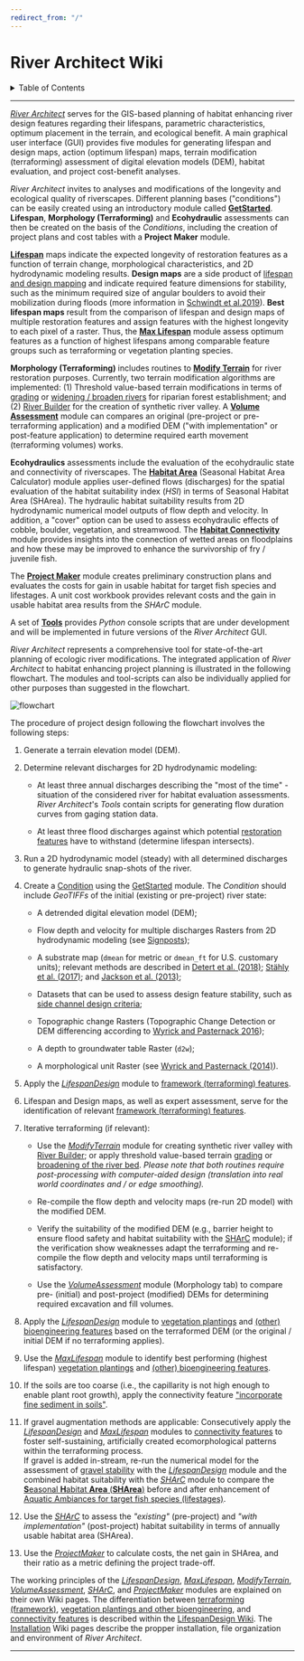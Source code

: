 ```yaml
---
redirect_from: "/"
---
```



River Architect Wiki
====================
<details><summary> Table of Contents </summary><p>
  <ol>
  <li><a href="Installation">Installation</a>
    <ul>
      <li><a href="Installation#started">Install <em>River Architect</em></a></li>
      <li><a href="Installation#structure">Program file structure</a></li>
      <li><a href="Installation#req">Requirements</a></li>
      <li><a href="Installation#logs">Logfiles</a></li>
    </ul></li>
  <li><a href="Signposts">Get started, terminology and signposts</a>
    <ul>
      <li><a href="Signposts#getstarted">Welcome and <em>Condition</em> creation</a>
      <ul>
        <li><a href="Signposts#new-condition">Create <em>Condition</em>s</a></li>
        <li><a href="Signposts#ana-flows">Analyze Flows</a></li>
        <li><a href="Signposts#inpfile">Input definition files</a></li>
        <li><a href="Signposts#inmaps">Map extent definition files</a></li>
      </ul></li>
      <li><a href="Signposts#terms">Geofile conventions</a></li>
      <li><a href="Signposts#inputs">Prepare input Rasters</a></li>
    </ul></li>
  <li>Modules
  <ul>
  <li>Lifespans
  <ul>	  
  <li>The <a href="LifespanDesign">Lifespan Design</a> module maps sustainable <a href="River-design-features">features</a>
  <ul>
    <li><a href="LifespanDesign-parameters">Parameter hypothesis</a></li>
    <li><a href="River-design-features">River design and restoration <strong>features</strong></a></li>
    <li><a href="Signposts#inpfile">Input definition files</a></li>
    <li><a href="LifespanDesign-code">Code extension and modification</a></li>
  </ul></li>
  <li>The <a href="MaxLifespan">MaxLifespan</a> module identifies best-performing <a href="River-design-features">features</a>
  <ul>
    <li><a href="MaxLifespan#actgui">Quick GUIde</a></li>
    <li><a href="MaxLifespan#actprin">Working principles</a></li>
    <li><a href="MaxLifespan#actcode">Code extension and modification</a></li>
  </ul></li>
  </ul></li>
  <li>Morphology (Terraforming)
  <ul>
    <li><a href="RiverReaches">River <strong>Reach</strong> definitions</a></li>
    <li><a href="ModifyTerrain">Modify Terrain</a>
    <ul>
      <li><a href="ModifyTerrain#mtgui">Quick GUIde</a></li>
      <li><a href="ModifyTerrain#mtdemmod">Threshold-based Grading or Widening (Broaden)</a></li>
      <li><a href="RiverBuilder">River Builder</a></li>
      <li><a href="ModifyTerrain#mtprin">Working principle</a></li>
      <li><a href="ModifyTerrain#mtcode">Code extension and modification</a></li>
    </ul></li>
    <li><a href="VolumeAssessment">Volume Assessment</a>
    <ul>
      <li><a href="VolumeAssessment#gui">Quick GUIde</a></li>
      <li><a href="VolumeAssessment#vaprin">Working principle</a></li>
      <li><a href="VolumeAssessment#vacode">Set level of detection</a></li>
    </ul></li>
  </ul></li>
  <li>Ecohydraulics
  <ul>
    <li>Assess habitat area with the <a href="SHArC">SHArC</a> module
    <ul>
      <li><a href="SHArC#hegui">Quick GUIde</a></li>
      <li><a href="SHArC#hefish">Define <strong>Aquatic Ambiances</strong> for <strong>Fish</strong></a></li>
      <li><a href="SHArC#herunSHArea"><strong>SHArea</strong> calculation</a></li>
      <li><a href="SHArC-working-principles#heprin">Working principles</a></li>
    </ul></li>
    <li><a href="SHArC#hefish">Predefined <strong>Fish</strong> (Aquatic Ambiances)</a></li>
    <li><a href="aqua-modification#hecode">Edit Fish (Aquatic Ambiances) template</a></li>
    <li><a href="Connectivity">Habitat Connectivity</a>
    <ul>
      <li><a href="Connectivity#intro">Introduction</a></li>
      <li><a href="Connectivity#guide">Quick GUIde</a></li>
    </ul></li>
  </ul></li>

  <li>The <a href="ProjectMaker">Projekt Maker</a> module generates cost-benefit plans and tables of river designs
  <ul>
    <li><a href="ProjectMaker#pmquick">Quick GUIde</a></li>
    <li><a href="ProjectMaker#pmcq"><strong>Cost</strong> quantity assessment</a></li>
    <li><a href="ProjectMaker#pmSHArea">Ecological (habitat) benefit assessment (Calculate <strong>SHArea</strong>)</a></li>
  </ul></li>
  </ul></li>  

  <li><a href="Tools">Tools</a> contain beta-version routines (under development)</li>
  
  <li><a href="FAQ">FAQ</a></li>
  
  <li><a href="Troubleshooting">Troubleshooting and Error message handling</a>
  <ul>
    <li><a href="Troubleshooting#issues">Known issues</a></li>
    <li><a href="Troubleshooting#howto">How to troubleshoot</a></li>
    <li><a href="Troubleshooting#error-messages">Error messages</a></li>
    <li><a href="Troubleshooting#warning-messages">Warning messages</a></li>
  </ul></li>
  
  </ol>

</p></details>

***

[*River Architect*](https://github.com/RiverArchitect/Welcome/raw/master/docs/RiverArchitect.pdf) serves for the GIS-based planning of habitat enhancing river design features regarding their lifespans, parametric characteristics, optimum placement in the terrain, and ecological benefit. A main graphical user interface (GUI) provides five modules for generating lifespan and design maps, action (optimum lifespan) maps, terrain modification (terraforming) assessment of digital elevation models (DEM), habitat evaluation, and project cost-benefit analyses.

*River Architect* invites to analyses and modifications of the longevity and ecological quality of riverscapes. Different planning bases ("conditions") can be easily created using an introductory module called **[GetStarted](Signposts#getstarted)**. **Lifespan**, **Morphology (Terraforming)** and **Ecohydraulic** assessments can then be created on the basis of the *Conditions*, including the creation of project plans and cost tables with a **Project Maker** module.

[**Lifespan**][3] maps indicate the expected longevity of restoration features as a function of terrain change, morphological characteristics, and 2D hydrodynamic modeling results. **Design maps** are a side product of [lifespan and design mapping][3] and indicate required feature dimensions for stability, such as the minimum required size of angular boulders to avoid their mobilization during floods (more information in [Schwindt et al.2019][11]). **Best lifespan maps** result from the comparison of lifespan and design maps of multiple restoration features and assign features with the highest longevity to each pixel of a raster. Thus, the [**Max Lifespan**][4] module assess optimum features as a function of highest lifespans among comparable feature groups such as terraforming or vegetation planting species.

**Morphology (Terraforming)** includes routines to [**Modify Terrain**][5] for river restoration purposes. Currently, two terrain modification algorithms are implemented: (1) Threshold value-based terrain modifications in terms of [grading](River-design-features#grading) or [widening / broaden rivers](River-design-features#berms) for riparian forest establishment; and (2) [River Builder](RiverBuilder) for the creation of synthetic river valley. A **[Volume Assessment](VolumeAssessment)** module can compares an original (pre-project or pre-terraforming application) and a modified DEM (\"with implementation\" or post-feature application) to determine required earth movement (terraforming volumes) works.

**Ecohydraulics** assessments include the evaluation of the ecohydraulic state and connectivity of riverscapes. The **[Habitat Area](SHArC)** (Seasonal Habitat Area Calculator) module applies user-defined flows (discharges) for the spatial evaluation of the habitat suitability index (*HSI*) in terms of Seasonal Habitat Area (SHArea). The hydraulic habitat suitability results from 2D hydrodynamic numerical model outputs of flow depth and velocity. In addition, a  \"cover\" option can be used to assess ecohydraulic effects of cobble, boulder, vegetation, and streamwood. The **[Habitat Connectivity](Connectivity)** module provides insights into the connection of wetted areas on floodplains and how these may be improved to enhance the survivorship of fry / juvenile fish.

The [**Project Maker**][7] module creates preliminary construction plans and evaluates the costs for gain in usable habitat for target fish species and lifestages. A unit cost workbook provides relevant costs and the gain in usable habitat area results from the *SHArC* module.

A set of [**Tools**][8] provides *Python* console scripts that are under development and will be implemented in future versions of the *River Architect* GUI.

*River Architect* represents a comprehensive tool for state-of-the-art planning of ecologic river modifications. The integrated application of *River Architect* to habitat enhancing project planning is illustrated in the following flowchart. 
The modules and tool-scripts can also be individually applied for other purposes than suggested in the flowchart.

![flowchart](https://github.com/RiverArchitect/Welcome/raw/master/images/flowchart.png)

The procedure of project design following the flowchart involves the following steps:

1.  Generate a terrain elevation model (DEM).

2.  Determine relevant discharges for 2D hydrodynamic modeling:

    -   At least three annual discharges describing the \"most of the time\" - situation of the considered river for habitat evaluation assessments. *River Architect*'s *Tools* contain scripts for generating flow duration curves from gaging station data.

    -   At least three flood discharges against which potential [restoration features](River-design-features) have to withstand (determine lifespan intersects).

3.  Run a 2D hydrodynamic model (steady) with all determined discharges to generate hydraulic snap-shots of the river.

4.  Create a [Condition](Signposts#conditions) using the [GetStarted](Signposts#getstarted) module. The *Condition* should include *GeoTIFFs* of the initial (existing or pre-project) river state:

    -   A detrended digital elevation model (DEM);

    -   Flow depth and velocity for multiple discharges Rasters from 2D hydrodynamic modeling (see [Signposts](Signposts#conditions));

    -   A substrate map (`dmean` for metric or `dmean_ft` for U.S. customary units); relevant methods are described in [Detert et al. (2018)][12]; [Stähly et al. (2017)][13]; and [Jackson et al. (2013)][14];

    -   Datasets that can be used to assess design feature stability, such as [side channel design criteria](River-design-features#sidechnl);

    -   Topographic change Rasters (Topographic Change Detection or DEM differencing according to [Wyrick and Pasternack 2016][15]);

    -   A depth to groundwater table Raster (`d2w`);

    -   A morphological unit Raster (see [Wyrick and Pasternack (2014)][16]).

5.  Apply the [*LifespanDesign*][3] module to [framework (terraforming) features](River-design-features#featoverview).

6.  Lifespan and Design maps, as well as expert assessment, serve for the identification of relevant [framework (terraforming) features](River-design-features#featoverview).

7.  Iterative terraforming (if relevant):

    -   Use the [*ModifyTerrain*][5] module for creating synthetic river valley with [River Builder](RiverBuilder); or apply threshold value-based terrain [grading](River-design-features#grading) or [broadening of the river bed](River-design-features#berms). *Please note that both routines require post-processing with computer-aided design (translation into real world coordinates and / or edge smoothing).*

    -   Re-compile the flow depth and velocity maps (re-run 2D model) with the modified DEM.

    -   Verify the suitability of the modified DEM (e.g., barrier height to ensure flood safety and habitat suitability with the <a href="SHArC">SHArC</a> module); if the verification show weaknesses adapt the terraforming and re-compile the flow depth and velocity maps until terraforming is satisfactory.

    -   Use the *<a href="VolumeAssessment">VolumeAssessment</a>* module (Morphology tab) to compare pre- (initial) and post-project (modified) DEMs for determining required excavation and fill volumes.

8.  Apply the [*LifespanDesign*][3] module to [vegetation plantings](River-design-features#plants) and [(other) bioengineering features](River-design-features#bioeng) based on the terraformed DEM (or the original / initial DEM if no terraforming applies).

9.  Use the [*MaxLifespan*][4] module to identify best performing (highest lifespan) [vegetation plantings](River-design-features#plants) and [(other) bioengineering features](River-design-features#bioeng).

10. If the soils are too coarse (i.e., the capillarity is not high enough to enable plant root growth), apply the connectivity feature ["incorporate fine sediment in soils"](River-design-features#finesed).

11. If gravel augmentation methods are applicable: Consecutively apply the [*LifespanDesign*][3] and [*MaxLifespan*][4] modules to [connectivity features](River-design-features#featoverview) to foster self-sustaining, artificially created ecomorphological patterns within the terraforming process.<br/>
    If gravel is added in-stream, re-run the numerical model for the assessment of [gravel stability](River-design-features#rocks) with the [*LifespanDesign*][3] module and the combined habitat suitability with the [*SHArC*][6] module to compare the [**S**easonal **H**abitat **Area** (**SHArea**)](SHArC#herunSHArea) before and after enhancement of [Aquatic Ambiances for target fish species (lifestages)](SHArC#hefish).

12. Use the [*SHArC*][6] to assess the *"existing"* (pre-project) and *"with implementation"* (post-project) habitat suitability in terms of annually usable habitat area (SHArea).

13. Use the *<a href="ProjectMaker">ProjectMaker</a>* to calculate costs, the net gain in SHArea, and their ratio as a metric defining the project trade-off.

The working principles of the [*LifespanDesign*][3], [*MaxLifespan*][4], [*ModifyTerrain*][5], *<a href="VolumeAssessment">VolumeAssessment</a>*, [*SHArC*][6], and [*ProjectMaker*][7] modules are explained on their own Wiki pages. The differentiation between [terraforming (framework)](River-design-features#featoverview), [vegetation plantings and other bioengineering](River-design-features#featoverview), and [connectivity features](River-design-features#featoverview) is described within the [LifespanDesign Wiki](River-design-features). The <a href="Installation">Installation</a> Wiki pages describe the propper installation, file organization and environment of *River Architect*.

***

[1]: https://github.com/RiverArchitect/RA_wiki/Installation
[2]: https://github.com/RiverArchitect/RA_wiki/Signposts
[3]: https://github.com/RiverArchitect/RA_wiki/LifespanDesign
[4]: https://github.com/RiverArchitect/RA_wiki/MaxLifespan
[5]: https://github.com/RiverArchitect/RA_wiki/ModifyTerrain
[6]: https://github.com/RiverArchitect/RA_wiki/SHArC
[60]: https://github.com/RiverArchitect/RA_wiki/EcoMorphology
[7]: https://github.com/RiverArchitect/RA_wiki/ProjectMaker
[8]: https://github.com/RiverArchitect/RA_wiki/Tools
[9]: https://github.com/RiverArchitect/RA_wiki/FAQ
[10]: https://github.com/RiverArchitect/RA_wiki/Troubleshooting
[11]: https://www.sciencedirect.com/science/article/pii/S0301479718312751
[12]: http://www.sciencedirect.com/science/article/pii/S1001627918300350
[13]: https://ascelibrary.org/doi/abs/10.1061/%28ASCE%29HY.1943-7900.0001286
[14]: http://www.yubaaccordrmt.com/Annual%20Reports/Mapping%20and%20Modeling/LYRsubstrate20131218.pdf
[15]: https://onlinelibrary.wiley.com/doi/full/10.1002/esp.3854
[16]: http://www.sciencedirect.com/science/article/pii/S0169555X14000099
